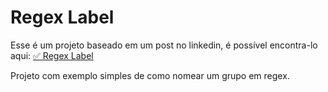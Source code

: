 
# Regex Label

Esse é um projeto baseado em um post no linkedin, é possível encontra-lo aqui: [✅ Regex Label](https://www.linkedin.com/posts/andreluizss_regex-label-e-melody-activity-7190703463628992513-iWop)

Projeto com exemplo simples de como nomear um grupo em regex.
